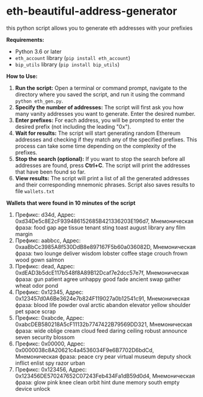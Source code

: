 # eth-beautiful-address-generator
this python script allows you to generate eth addresses with your prefixies

**Requirements:**

* Python 3.6 or later
* `eth_account` library (`pip install eth_account`)
* `bip_utils` library (`pip install bip_utils`)

**How to Use:**

1. **Run the script:** Open a terminal or command prompt, navigate to the directory where you saved the script, and run it using the command `python eth_gen.py`.
2. **Specify the number of addresses:** The script will first ask you how many vanity addresses you want to generate. Enter the desired number.
3. **Enter prefixes:** For each address, you will be prompted to enter the desired prefix (not including the leading "0x"). 
4. **Wait for results:** The script will start generating random Ethereum addresses and checking if they match any of the specified prefixes. This process can take some time depending on the complexity of the prefixes.
5. **Stop the search (optional):** If you want to stop the search before all addresses are found, press **Ctrl+C**. The script will print the addresses that have been found so far.
6. **View results:** The script will print a list of all the generated addresses and their corresponding mnemonic phrases. Script also saves results to file `wallets.txt`

**Wallets that were found in 10 minutes of the script**
1. Префикс: d34d, Адрес: 0xd34De5c8E2cF939486152685B421336203E196d7, Мнемоническая фраза: food gap age tissue tenant sting toast august library any film margin
2. Префикс: aabbcc, Адрес: 0xaaBbCc3985A8f530DdB8e897167F5b60a036082D, Мнемоническая фраза: two lounge deliver wisdom lobster coffee stage crouch frown wood gown salmon
3. Префикс: dead, Адрес: 0xdEAD3b5dcE117b548f8A89B12Dcaf7e2dcc57e7f, Мнемоническая фраза: gun patient agree unhappy good fade ancient swap gather wheat odor pond
4. Префикс: 0x12345, Адрес: 0x123457d0A6Be3624e7b824F119027a0b12541c91, Мнемоническая фраза: blood life powder oval arctic abandon elevator yellow shoulder pet space scrap
5. Префикс: 0xabcde, Адрес: 0xabcDEB580218A5cF11132b7747422B79569DD321, Мнемоническая фраза: wide oblige cream cloud feed daring ceiling robust announce seven security blossom
6. Префикс: 0x00000, Адрес: 0x0000038c8A20621c4a4536034F9e6B7702D6bdCd, Мнемоническая фраза: peace cry pear virtual museum deputy shock inflict enlist spy razor urban
7. Префикс: 0x123456, Адрес: 0x123456DE570247652C07243Feb434Fa1dB59d0d4, Мнемоническая фраза: glow pink knee clean orbit hint dune memory south empty device unlock
